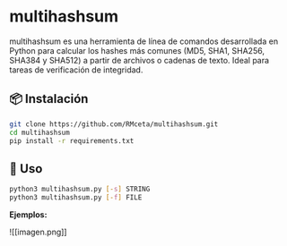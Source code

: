   
# multihashsum

multihashsum es una herramienta de línea de comandos desarrollada en Python para calcular los hashes más comunes (MD5, SHA1, SHA256, SHA384 y SHA512) a partir de archivos o cadenas de texto. Ideal para tareas de verificación de integridad.

## 📦 Instalación

```bash
git clone https://github.com/RMceta/multihashsum.git
cd multihashsum
pip install -r requirements.txt
```

## 🚀 Uso 

```bash
python3 multihashsum.py [-s] STRING
python3 multihashsum.py [-f] FILE
```

**Ejemplos:**

![[imagen.png]]
